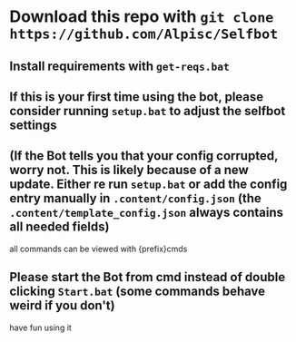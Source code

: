 # Download this repo with `git clone https://github.com/Alpisc/Selfbot`

## Install requirements with `get-reqs.bat`
## If this is your first time using the bot, please consider running `setup.bat` to adjust the selfbot settings
## (If the Bot tells you that your config corrupted, worry not. This is likely because of a new update. Either re run `setup.bat` or add the config entry manually in `.content/config.json` (the `.content/template_config.json` always contains all needed fields)

all commands can be viewed with {prefix}cmds

## Please start the Bot from cmd instead of double clicking `Start.bat` (some commands behave weird if you don't)

have fun using it
